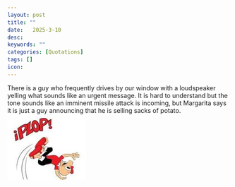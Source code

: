 ```yaml
---
layout: post
title: ""
date:   2025-3-10
desc: 
keywords: ""
categories: [Quotations]
tags: []
icon:
---
```

There is a guy who frequently drives by our window with a loudspeaker yelling what sounds like an urgent message. It is hard to understand but the tone sounds  like an imminent missile attack is incoming, but Margarita says it is just a guy announcing that he is selling sacks of potato. 
<br>
<img src="https://github.com/harrydurbin/harrydurbin.github.io/blob/master/_posts/img/condorito.jpeg?raw=true" class = "img-responsive"  />

